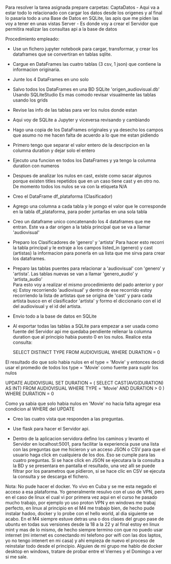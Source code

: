 Para resolver la tarea asignada prepare carpetas:
CaptaDatos - Aqui va a estar todo lo relacionado con cargar los datos desde los origenes y al final lo pasaria todo a una 
             Base de Datos en SQLite, las apis que me piden las voy a tener en unas vistas
Server - Es donde voy a crear el Servidor que permitira realizar las consultas api a la base de datos


Procedimiento empleado:
- Use un fichero jupyter notebook para cargar, transformar, y crear los dataframes que se convertiran en tablas sqlite.

- Cargue en DataFrames las cuatro tablas (3 csv, 1 json) que contiene la informacion originaria.

- Junte los 4 DataFrames en uno solo

- Salvo todos los DataFrames en una BD SQLite 'origen_audiovisual.db'
Usando SQLiteStudio
Es mas comodo revisar visualmente las tablas usando los grids 

- Revise las info de las tablas para ver los nulos donde estan

- Aqui voy de SQLite a Jupyter y viceversa revisando y cambiando

- Hago una copia de los DataFrames originales y ya desecho los campos que asumo no me hacen falta de acuerdo a lo que me estan pidiendo

- Primero tengo que separar el valor entero de la descripcion en la columna duration y dejar solo el entero

- Ejecuto una funcion en todos los DataFrames y ya tengo la columna duration con numeros

- Despues de analizar los nulos en cast, existe como sacar algunos porque existen titles repetidos que en un caso tiene cast y en otro no. De momento todos los nulos se va con la etiqueta N/A

- Creo el DataFrame df_plataforma (Clasificador)

- Agrego una columna a cada tabla y le pongo el valor que le corresponde en la tabla df_plataforma, para poder juntarlas en una sola tabla

- Creo un dataframe unico concatenando los 4 dataframes que me entran. Este va a dar origen a la tabla principal que se va a llamar 'audiovisual'

- Preparo los Clasificadores de 'genero' y 'artista'
  Para hacer esto recorri la tabla principal y le extraje a los campos listed_in (genero) y cast (artistas) la informacion para ponerla en ua lista que me sirva para crear los dataframes.

- Preparo las tablas puentes para relacionar a 'audiovisual' con 'genero' y 'artista'.
  Las tablas nuevas se van a llamar 'genero_audio' y 'artista_audio'  
  Para esto voy a realizar el mismo procedimiento del pado anterior y por ej:
    Estoy recorriendo 'audiovisual' y dentro de ese recorrido estoy recorriendo la lista de artistas que se origina de 'cast' y para cada artista busco en el clasificador 'artista' y formo el diccionario con el id del audiovisual y el id del artista.

- Envio todo a la base de datos en SQLite

- Al exportar todas las tablas a SQLite para empezar a ser usada como fuente del Servidor api
me quedaba pendiente rellenar la columna duration que al principio habia puesto 0 en los nulos.
Realice esta consulta:

   SELECT DISTINCT TYPE
   FROM   AUDIOVISUAL
   WHERE  DURATION = 0

El resultado dio que solo habia nulos en el type = 'Movie' y entonces decidi usar el promedio de todos los
type = 'Movie' como fuente para suplir los nulos

   UPDATE AUDIOVISUAL
   SET    DURATION = (
                       SELECT CAST(AVG(DURATION) AS INT)
                       FROM   AUDIOVISUAL
                       WHERE  TYPE = 'Movie' AND DURATION > 0
                     )
   WHERE  DURATION = 0

   Como ya sabia que solo habia nulos en 'Movie'  no hacia falta agregar esa condicion al WHERE del UPDATE

- Creo las cuatro vista que responden a las preguntas. 

- Use flask para hacer el Servidor api.

- Dentro de la aplicacion servidora defino los caminos y levanto el Servidor en localhost:5001, para facilitar la experiencia puse una lista con las preguntas que me hicieron y un acceso JSON o CSV para que el usuario haga click en cualquiera de los dos. Eso se cumple para las cuatro preguntas.
Si se hace click en JSON se ejecutara la la consulta a la BD y se presentara en pantalla el resultado, una vez alli se puede filtrar por los parametros que pidieron, si se hace clic en CSV se ejecuta la consulta y se descarga el fichero.



Nota: No pude hacer el docker. Yo vivo en Cuba y se me esta negado el acceso a esa plataforma. Yo generalmente resulvo con el uso de VPN, pero en el caso de linux el cual vi por primera vez aqui en el curso he pasado mucho trabajo, por ejemplo yo uso proton VPN y en windows me trabaj perfecto, en linux al principio en el M4 me trabajo bien, de hecho pude instalar hadoo, docker y lo probe con el hello world, al dia siguiente se acabo. En el M4 siempre estuve detras una o dos clases del grupo pase de ubuntu en todas sus versiones desde la 18 a la 22 y al final estoy en linux mint y mas de lo mismo, de hecho siempre termino con que no puedo usar internet (mi internet es conectando mi telefono por wifi con las dos laptos, yo no tengo intenert en mi casa) y ahi empieza de nuevo el proceso de reinstalar todo desde el principio. Alguien de mi grupo me hablo de docker desktop en windows, tratare de probar entre el Viernes y el Domingo a ver si me sale.
